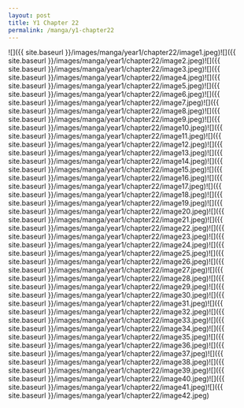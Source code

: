 ```yaml
---
layout: post
title: Y1 Chapter 22
permalink: /manga/y1-chapter22
---
```


![]({{ site.baseurl }}/images/manga/year1/chapter22/image1.jpeg)![]({{ site.baseurl }}/images/manga/year1/chapter22/image2.jpeg)![]({{ site.baseurl }}/images/manga/year1/chapter22/image3.jpeg)![]({{ site.baseurl }}/images/manga/year1/chapter22/image4.jpeg)![]({{ site.baseurl }}/images/manga/year1/chapter22/image5.jpeg)![]({{ site.baseurl }}/images/manga/year1/chapter22/image6.jpeg)![]({{ site.baseurl }}/images/manga/year1/chapter22/image7.jpeg)![]({{ site.baseurl }}/images/manga/year1/chapter22/image8.jpeg)![]({{ site.baseurl }}/images/manga/year1/chapter22/image9.jpeg)![]({{ site.baseurl }}/images/manga/year1/chapter22/image10.jpeg)![]({{ site.baseurl }}/images/manga/year1/chapter22/image11.jpeg)![]({{ site.baseurl }}/images/manga/year1/chapter22/image12.jpeg)![]({{ site.baseurl }}/images/manga/year1/chapter22/image13.jpeg)![]({{ site.baseurl }}/images/manga/year1/chapter22/image14.jpeg)![]({{ site.baseurl }}/images/manga/year1/chapter22/image15.jpeg)![]({{ site.baseurl }}/images/manga/year1/chapter22/image16.jpeg)![]({{ site.baseurl }}/images/manga/year1/chapter22/image17.jpeg)![]({{ site.baseurl }}/images/manga/year1/chapter22/image18.jpeg)![]({{ site.baseurl }}/images/manga/year1/chapter22/image19.jpeg)![]({{ site.baseurl }}/images/manga/year1/chapter22/image20.jpeg)![]({{ site.baseurl }}/images/manga/year1/chapter22/image21.jpeg)![]({{ site.baseurl }}/images/manga/year1/chapter22/image22.jpeg)![]({{ site.baseurl }}/images/manga/year1/chapter22/image23.jpeg)![]({{ site.baseurl }}/images/manga/year1/chapter22/image24.jpeg)![]({{ site.baseurl }}/images/manga/year1/chapter22/image25.jpeg)![]({{ site.baseurl }}/images/manga/year1/chapter22/image26.jpeg)![]({{ site.baseurl }}/images/manga/year1/chapter22/image27.jpeg)![]({{ site.baseurl }}/images/manga/year1/chapter22/image28.jpeg)![]({{ site.baseurl }}/images/manga/year1/chapter22/image29.jpeg)![]({{ site.baseurl }}/images/manga/year1/chapter22/image30.jpeg)![]({{ site.baseurl }}/images/manga/year1/chapter22/image31.jpeg)![]({{ site.baseurl }}/images/manga/year1/chapter22/image32.jpeg)![]({{ site.baseurl }}/images/manga/year1/chapter22/image33.jpeg)![]({{ site.baseurl }}/images/manga/year1/chapter22/image34.jpeg)![]({{ site.baseurl }}/images/manga/year1/chapter22/image35.jpeg)![]({{ site.baseurl }}/images/manga/year1/chapter22/image36.jpeg)![]({{ site.baseurl }}/images/manga/year1/chapter22/image37.jpeg)![]({{ site.baseurl }}/images/manga/year1/chapter22/image38.jpeg)![]({{ site.baseurl }}/images/manga/year1/chapter22/image39.jpeg)![]({{ site.baseurl }}/images/manga/year1/chapter22/image40.jpeg)![]({{ site.baseurl }}/images/manga/year1/chapter22/image41.jpeg)![]({{ site.baseurl }}/images/manga/year1/chapter22/image42.jpeg)
